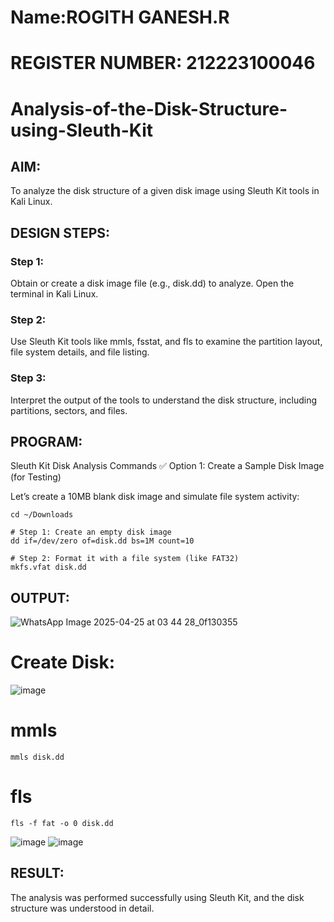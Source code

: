 # Name:ROGITH GANESH.R
# REGISTER NUMBER: 212223100046
# Analysis-of-the-Disk-Structure-using-Sleuth-Kit
## AIM:
To analyze the disk structure of a given disk image using Sleuth Kit tools in Kali Linux.

## DESIGN STEPS:
### Step 1:
Obtain or create a disk image file (e.g., disk.dd) to analyze. Open the terminal in Kali Linux.

### Step 2:
Use Sleuth Kit tools like mmls, fsstat, and fls to examine the partition layout, file system details, and file listing.

### Step 3:
Interpret the output of the tools to understand the disk structure, including partitions, sectors, and files.

## PROGRAM:
Sleuth Kit Disk Analysis Commands
✅ Option 1: Create a Sample Disk Image (for Testing)

Let’s create a 10MB blank disk image and simulate file system activity:

```
cd ~/Downloads

# Step 1: Create an empty disk image
dd if=/dev/zero of=disk.dd bs=1M count=10

# Step 2: Format it with a file system (like FAT32)
mkfs.vfat disk.dd
```
## OUTPUT:

![WhatsApp Image 2025-04-25 at 03 44 28_0f130355](https://github.com/user-attachments/assets/750dfe6f-a567-43bc-bab5-4999c469fb8e)

# Create Disk:
![image](https://github.com/user-attachments/assets/f14771ed-58db-4ca8-b256-7ab9ea42ea47)

# mmls
```
mmls disk.dd
```
# fls
```
fls -f fat -o 0 disk.dd
```
![image](https://github.com/user-attachments/assets/b8cabdf9-9c6a-488f-855a-9231bd161b66)
![image](https://github.com/user-attachments/assets/86647ad5-d612-4f44-9e5f-d5fe10cca69e)



## RESULT:
The analysis was performed successfully using Sleuth Kit, and the disk structure was understood in detail.
